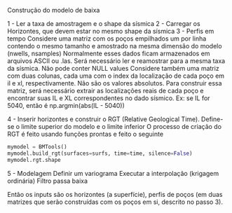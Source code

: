 Construção do modelo de baixa

1 - Ler a taxa de amostragem e o shape da sísmica
2 - Carregar os Horizontes, que devem estar no mesmo shape da sísmica
3 - Perfis em tempo
	Considere uma matriz com os poços empilhados um por linha contendo o mesmo tamanho e amostrado na mesma dimensão do modelo (nwells, nsamples)
	Normalmente esses dados ficam armazenados em arquivos ASCII ou .las. Será necessário ler e reamostrar para a mesma taxa da sísmica. Não pode conter NULL values
	Considere também uma matriz com duas colunas, cada uma com o index da localização de cada poço em il e xl, respectivamente. Não são os valores absolutos. Para construir essa matriz, será necessário extrair as localizações reais de cada poço e encontrar suas IL e XL correspondentes no dado sísmico. Ex: se IL for 5040, então é np.argmin(abs(IL - 5040))

4 - Inserir horizontes e construir o RGT (Relative Geological Time).
	Define-se o limite superior do modelo e o limite inferior
	O processo de criação do RGT é feito usando funções prontas e feito o seguinte
```python
mymodel = BMTools()
mymodel.build_rgt(surfaces=surfs, time=time, silence=False)
mymodel.rgt.shape
```

5 - Modelagem
    Definir um variograma
    Executar a interpolação (krigagem ordinária)
    Filtro passa baixa
    
Então os inputs são os horizontes (a superfície), perfis de poços (em duas matrizes que serão construídas com os poços em si, descrito no passo 3).
	
